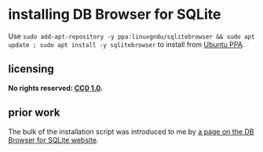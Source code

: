 # installing DB Browser for SQLite
Use `sudo add-apt-repository -y ppa:linuxgndu/sqlitebrowser && sudo apt update ; sudo apt install -y sqlitebrowser` to install from [Ubuntu PPA](https://en.wikipedia.org/wiki/Ubuntu_(operating_system)#Package_Archives).

## licensing
**No rights reserved: [CC0 1.0](https://creativecommons.org/publicdomain/zero/1.0/).**

## prior work
The bulk of the installation script was introduced to me by [a page on the DB Browser for SQLite website](https://sqlitebrowser.org/).

